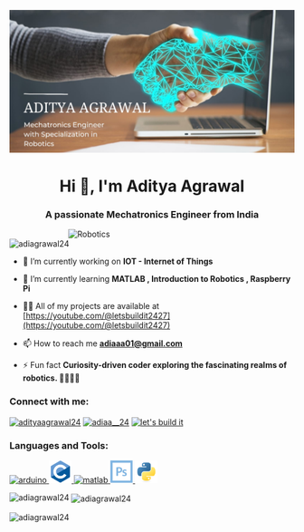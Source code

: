 ![logo](https://github.com/adiagrawal24/adiagrawal24/blob/main/Github%20banner.jpeg)
<h1 align="center">Hi 👋, I'm Aditya Agrawal</h1>
<h3 align="center">A passionate Mechatronics Engineer from India</h3>
<img align="right" alt="Robotics" width ="400" src="https://cdn.dribbble.com/users/113005/screenshots/1268387/process-gif.gif">

<p align="left"> <img src="https://komarev.com/ghpvc/?username=adiagrawal24&label=Profile%20views&color=0e75b6&style=flat" alt="adiagrawal24" /> </p>

- 🔭 I’m currently working on **IOT - Internet of Things**

- 🌱 I’m currently learning **MATLAB , Introduction to Robotics , Raspberry Pi**

- 👨‍💻 All of my projects are available at [https://youtube.com/@letsbuildit2427](https://youtube.com/@letsbuildit2427)

- 📫 How to reach me **adiaaa01@gmail.com**

- ⚡ Fun fact **Curiosity-driven coder exploring the fascinating realms of robotics. 🚀👩‍💻🤖**

<h3 align="left">Connect with me:</h3>
<p align="left">
<a href="https://linkedin.com/in/adityaagrawal24" target="blank"><img align="center" src="https://raw.githubusercontent.com/rahuldkjain/github-profile-readme-generator/master/src/images/icons/Social/linked-in-alt.svg" alt="adityaagrawal24" height="30" width="40" /></a>
<a href="https://instagram.com/adiaa__24" target="blank"><img align="center" src="https://raw.githubusercontent.com/rahuldkjain/github-profile-readme-generator/master/src/images/icons/Social/instagram.svg" alt="adiaa__24" height="30" width="40" /></a>
<a href="https://www.youtube.com/c/let's build it" target="blank"><img align="center" src="https://raw.githubusercontent.com/rahuldkjain/github-profile-readme-generator/master/src/images/icons/Social/youtube.svg" alt="let's build it" height="30" width="40" /></a>
</p>

<h3 align="left">Languages and Tools:</h3>
<p align="left"> <a href="https://www.arduino.cc/" target="_blank" rel="noreferrer"> <img src="https://cdn.worldvectorlogo.com/logos/arduino-1.svg" alt="arduino" width="40" height="40"/> </a> <a href="https://www.cprogramming.com/" target="_blank" rel="noreferrer"> <img src="https://raw.githubusercontent.com/devicons/devicon/master/icons/c/c-original.svg" alt="c" width="40" height="40"/> </a> <a href="https://www.mathworks.com/" target="_blank" rel="noreferrer"> <img src="https://upload.wikimedia.org/wikipedia/commons/2/21/Matlab_Logo.png" alt="matlab" width="40" height="40"/> </a> <a href="https://www.photoshop.com/en" target="_blank" rel="noreferrer"> <img src="https://raw.githubusercontent.com/devicons/devicon/master/icons/photoshop/photoshop-line.svg" alt="photoshop" width="40" height="40"/> </a> <a href="https://www.python.org" target="_blank" rel="noreferrer"> <img src="https://raw.githubusercontent.com/devicons/devicon/master/icons/python/python-original.svg" alt="python" width="40" height="40"/> </a> </p>

<p><img align="left" src="https://github-readme-stats.vercel.app/api/top-langs?username=adiagrawal24&show_icons=true&locale=en&layout=compact" alt="adiagrawal24" /></p>

<p>&nbsp;<img align="center" src="https://github-readme-stats.vercel.app/api?username=adiagrawal24&show_icons=true&locale=en" alt="adiagrawal24" /></p>

<p><img align="center" src="https://github-readme-streak-stats.herokuapp.com/?user=adiagrawal24&" alt="adiagrawal24" /></p>
